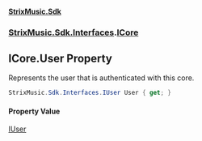 #### [StrixMusic.Sdk](./index.md 'index')
### [StrixMusic.Sdk.Interfaces](./StrixMusic-Sdk-Interfaces.md 'StrixMusic.Sdk.Interfaces').[ICore](./StrixMusic-Sdk-Interfaces-ICore.md 'StrixMusic.Sdk.Interfaces.ICore')
## ICore.User Property
Represents the user that is authenticated with this core.  
```csharp
StrixMusic.Sdk.Interfaces.IUser User { get; }
```
#### Property Value
[IUser](./StrixMusic-Sdk-Interfaces-IUser.md 'StrixMusic.Sdk.Interfaces.IUser')  
